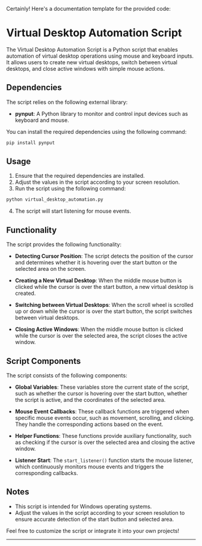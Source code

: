 Certainly! Here's a documentation template for the provided code:

# Virtual Desktop Automation Script

The Virtual Desktop Automation Script is a Python script that enables automation of virtual desktop operations using mouse and keyboard inputs. It allows users to create new virtual desktops, switch between virtual desktops, and close active windows with simple mouse actions.

## Dependencies

The script relies on the following external library:

- **pynput**: A Python library to monitor and control input devices such as keyboard and mouse.

You can install the required dependencies using the following command:

```bash
pip install pynput
```

## Usage

1. Ensure that the required dependencies are installed.
2. Adjust the values in the script according to your screen resolution.
3. Run the script using the following command:

```bash
python virtual_desktop_automation.py
```

4. The script will start listening for mouse events.

## Functionality

The script provides the following functionality:

- **Detecting Cursor Position**: The script detects the position of the cursor and determines whether it is hovering over the start button or the selected area on the screen.

- **Creating a New Virtual Desktop**: When the middle mouse button is clicked while the cursor is over the start button, a new virtual desktop is created.

- **Switching between Virtual Desktops**: When the scroll wheel is scrolled up or down while the cursor is over the start button, the script switches between virtual desktops.

- **Closing Active Windows**: When the middle mouse button is clicked while the cursor is over the selected area, the script closes the active window.

## Script Components

The script consists of the following components:

- **Global Variables**: These variables store the current state of the script, such as whether the cursor is hovering over the start button, whether the script is active, and the coordinates of the selected area.

- **Mouse Event Callbacks**: These callback functions are triggered when specific mouse events occur, such as movement, scrolling, and clicking. They handle the corresponding actions based on the event.

- **Helper Functions**: These functions provide auxiliary functionality, such as checking if the cursor is over the selected area and closing the active window.

- **Listener Start**: The `start_listener()` function starts the mouse listener, which continuously monitors mouse events and triggers the corresponding callbacks.

## Notes

- This script is intended for Windows operating systems.
- Adjust the values in the script according to your screen resolution to ensure accurate detection of the start button and selected area.

Feel free to customize the script or integrate it into your own projects!

---
